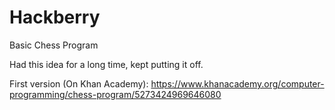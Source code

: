 # Hackberry
Basic Chess Program

Had this idea for a long time, kept putting it off.

First version (On Khan Academy): https://www.khanacademy.org/computer-programming/chess-program/5273424969646080
